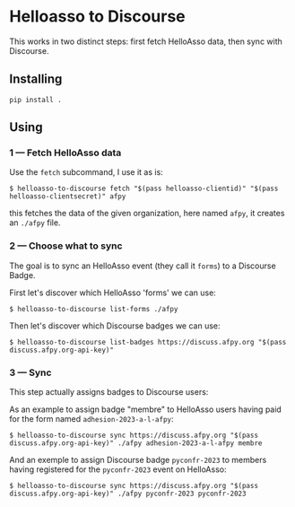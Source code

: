 # Helloasso to Discourse

This works in two distinct steps: first fetch HelloAsso data, then sync with Discourse.


## Installing

    pip install .


## Using

### 1 — Fetch HelloAsso data

Use the `fetch` subcommand, I use it as is:

    $ helloasso-to-discourse fetch "$(pass helloasso-clientid)" "$(pass helloasso-clientsecret)" afpy

this fetches the data of the given organization, here named `afpy`, it creates an `./afpy` file.


### 2 — Choose what to sync

The goal is to sync an HelloAsso event (they call it `forms`) to a Discourse Badge.

First let's discover which HelloAsso 'forms' we can use:

    $ helloasso-to-discourse list-forms ./afpy

Then let's discover which Discourse badges we can use:

    $ helloasso-to-discourse list-badges https://discuss.afpy.org "$(pass discuss.afpy.org-api-key)"


### 3 — Sync

This step actually assigns badges to Discourse users:

As an example to assign badge "membre" to HelloAsso users having paid for the form named `adhesion-2023-a-l-afpy`:

    $ helloasso-to-discourse sync https://discuss.afpy.org "$(pass discuss.afpy.org-api-key)" ./afpy adhesion-2023-a-l-afpy membre

And an exemple to assign Discourse badge `pyconfr-2023` to members having registered for the `pyconfr-2023` event on HelloAsso:

    $ helloasso-to-discourse sync https://discuss.afpy.org "$(pass discuss.afpy.org-api-key)" ./afpy pyconfr-2023 pyconfr-2023
